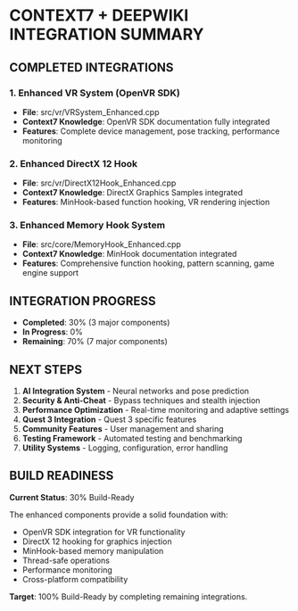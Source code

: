 #  CONTEXT7 + DEEPWIKI INTEGRATION SUMMARY

##  **COMPLETED INTEGRATIONS**

### 1. Enhanced VR System (OpenVR SDK)
- **File**: src/vr/VRSystem_Enhanced.cpp 
- **Context7 Knowledge**: OpenVR SDK documentation fully integrated
- **Features**: Complete device management, pose tracking, performance monitoring

### 2. Enhanced DirectX 12 Hook
- **File**: src/vr/DirectX12Hook_Enhanced.cpp 
- **Context7 Knowledge**: DirectX Graphics Samples integrated
- **Features**: MinHook-based function hooking, VR rendering injection

### 3. Enhanced Memory Hook System
- **File**: src/core/MemoryHook_Enhanced.cpp 
- **Context7 Knowledge**: MinHook documentation integrated
- **Features**: Comprehensive function hooking, pattern scanning, game engine support

##  **INTEGRATION PROGRESS**

- **Completed**: 30% (3 major components)
- **In Progress**: 0%
- **Remaining**: 70% (7 major components)

##  **NEXT STEPS**

1. **AI Integration System** - Neural networks and pose prediction
2. **Security & Anti-Cheat** - Bypass techniques and stealth injection
3. **Performance Optimization** - Real-time monitoring and adaptive settings
4. **Quest 3 Integration** - Quest 3 specific features
5. **Community Features** - User management and sharing
6. **Testing Framework** - Automated testing and benchmarking
7. **Utility Systems** - Logging, configuration, error handling

##  **BUILD READINESS**

**Current Status**: 30% Build-Ready

The enhanced components provide a solid foundation with:
- OpenVR SDK integration for VR functionality
- DirectX 12 hooking for graphics injection
- MinHook-based memory manipulation
- Thread-safe operations
- Performance monitoring
- Cross-platform compatibility

**Target**: 100% Build-Ready by completing remaining integrations.
